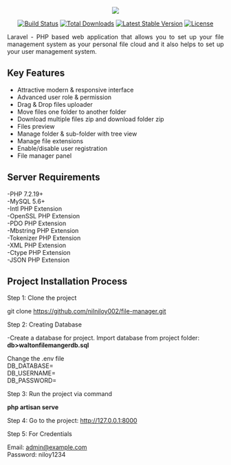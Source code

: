 <p align="center"><img src="https://laravel.com/assets/img/components/logo-laravel.svg"></p>

<p align="center">
<a href="https://travis-ci.org/laravel/framework"><img src="https://travis-ci.org/laravel/framework.svg" alt="Build Status"></a>
<a href="https://packagist.org/packages/laravel/framework"><img src="https://poser.pugx.org/laravel/framework/d/total.svg" alt="Total Downloads"></a>
<a href="https://packagist.org/packages/laravel/framework"><img src="https://poser.pugx.org/laravel/framework/v/stable.svg" alt="Latest Stable Version"></a>
<a href="https://packagist.org/packages/laravel/framework"><img src="https://poser.pugx.org/laravel/framework/license.svg" alt="License"></a>
</p>
<p align="justify">
    Laravel - PHP based web application that allows you to set up your file management system as your personal file cloud and it also helps to set up your user management system.
</p>


## Key Features

- Attractive modern & responsive interface<br>
- Advanced user role & permission<br>
- Drag & Drop files uploader<br>
- Move files one folder to another folder<br>
- Download multiple files zip and download folder zip<br>
- Files preview<br>
- Manage folder & sub-folder with tree view<br>
- Manage file extensions<br>
- Enable/disable user registration<br>
- File manager panel<br>


## Server Requirements

-PHP 7.2.19+ <br>
-MySQL 5.6+<br>
-Intl PHP Extension<br>
-OpenSSL PHP Extension<br>
-PDO PHP Extension<br>
-Mbstring PHP Extension<br>
-Tokenizer PHP Extension<br>
-XML PHP Extension<br>
-Ctype PHP Extension<br>
-JSON PHP Extension<br>

## Project Installation Process

Step 1: Clone the project

git clone https://github.com/nilniloy002/file-manager.git

Step 2: Creating Database

-Create a database for project. Import database from project folder: <b>db>waltonfilemangerdb.sql</b>

Change the .env file <br>
DB_DATABASE=<br>
DB_USERNAME=<br>
DB_PASSWORD=<br>

Step 3: Run the project via command<br>

<b>php artisan serve</b>

Step 4: Go to the project: http://127.0.0.1:8000

Step 5: For Credentials<br>

Email: admin@example.com<br>
Password: niloy1234


